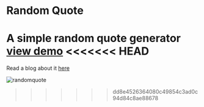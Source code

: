 # Random Quote
A simple random quote generator
[view demo](https://random-quotesforu.netlify.com/)
<<<<<<< HEAD
=======

Read a blog about it [here](https://rutikwankhade.hashnode.dev/learn-javascript-concepts-by-building-a-random-quote-generator-ck87070ks00lw9ls1elshm606)

![randomquote](https://user-images.githubusercontent.com/47467468/82734695-48025d80-9d3a-11ea-8fae-6a643c76a657.png)

>>>>>>> dd8e4526364080c49854c3ad0c94d84c8ae88678
